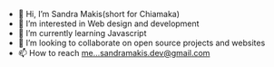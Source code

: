 - 👋 Hi, I’m Sandra Makis(short for Chiamaka)
- 👀 I’m interested in Web design and development
- 🌱 I’m currently learning Javascript
- 💞️ I’m looking to collaborate on open source projects and websites
- 📫 How to reach me...sandramakis.dev@gmail.com

<!---
makis-pro/makis-pro is a ✨ special ✨ repository because its `README.md` (this file) appears on your GitHub profile.
You can click the Preview link to take a look at your changes.
--->
